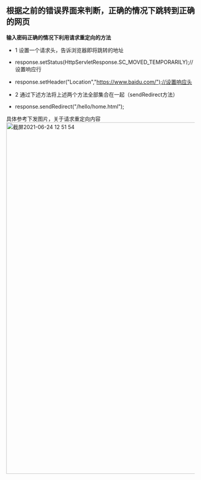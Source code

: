
## 根据之前的错误界面来判断，正确的情况下跳转到正确的网页

**输入密码正确的情况下利用请求重定向的方法**

- 1 设置一个请求头，告诉浏览器即将跳转的地址
- response.setStatus(HttpServletResponse.SC_MOVED_TEMPORARILY);//设置响应行
- response.setHeader("Location","https://www.baidu.com/");//设置响应头

- 2 通过下述方法将上述两个方法全部集合在一起（sendRedirect方法）
- response.sendRedirect("/hello/home.html");

具体参考下发图片，关于请求重定向内容
<img width="942" alt="截屏2021-06-24 12 51 54" src="https://user-images.githubusercontent.com/86137350/123200101-10d91f80-d4eb-11eb-8308-8a5c5f3c2f9d.png">
